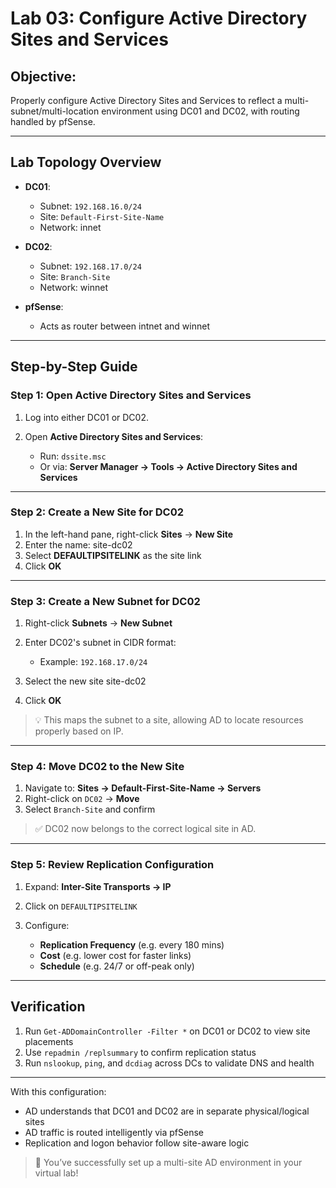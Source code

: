 # Lab 03: Configure Active Directory Sites and Services

## Objective:

Properly configure Active Directory Sites and Services to reflect a multi-subnet/multi-location environment using DC01 and DC02, with routing handled by pfSense.

---

## Lab Topology Overview

* **DC01**:

  * Subnet: `192.168.16.0/24`
  * Site: `Default-First-Site-Name`
  * Network: innet
* **DC02**:

  * Subnet: `192.168.17.0/24`
  * Site: `Branch-Site`
  * Network: winnet
* **pfSense**:

  * Acts as router between intnet and winnet

---

## Step-by-Step Guide

### Step 1: Open Active Directory Sites and Services

1. Log into either DC01 or DC02.
2. Open **Active Directory Sites and Services**:

   * Run: `dssite.msc`
   * Or via: **Server Manager → Tools → Active Directory Sites and Services**

---

### Step 2: Create a New Site for DC02

1. In the left-hand pane, right-click **Sites** → **New Site**
2. Enter the name: site-dc02
3. Select **DEFAULTIPSITELINK** as the site link
4. Click **OK**

---

### Step 3: Create a New Subnet for DC02

1. Right-click **Subnets** → **New Subnet**
2. Enter DC02's subnet in CIDR format:

   * Example: `192.168.17.0/24`
3. Select the new site site-dc02
4. Click **OK**

> 💡 This maps the subnet to a site, allowing AD to locate resources properly based on IP.

---

### Step 4: Move DC02 to the New Site

1. Navigate to: **Sites → Default-First-Site-Name → Servers**
2. Right-click on `DC02` → **Move**
3. Select `Branch-Site` and confirm

> ✅ DC02 now belongs to the correct logical site in AD.

---

### Step 5: Review Replication Configuration

1. Expand: **Inter-Site Transports → IP**
2. Click on `DEFAULTIPSITELINK`
3. Configure:

   * **Replication Frequency** (e.g. every 180 mins)
   * **Cost** (e.g. lower cost for faster links)
   * **Schedule** (e.g. 24/7 or off-peak only)

---

## Verification

1. Run `Get-ADDomainController -Filter *` on DC01 or DC02 to view site placements
2. Use `repadmin /replsummary` to confirm replication status
3. Run `nslookup`, `ping`, and `dcdiag` across DCs to validate DNS and health

---

With this configuration:

* AD understands that DC01 and DC02 are in separate physical/logical sites
* AD traffic is routed intelligently via pfSense
* Replication and logon behavior follow site-aware logic

> 🎯 You’ve successfully set up a multi-site AD environment in your virtual lab!
